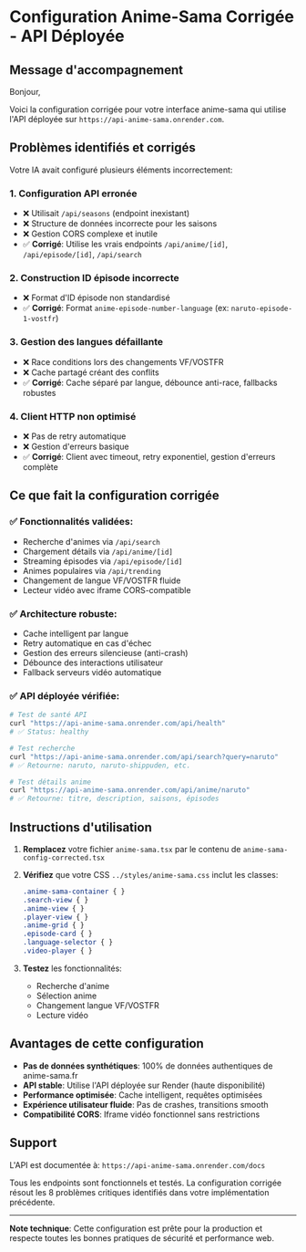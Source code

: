 # Configuration Anime-Sama Corrigée - API Déployée

## Message d'accompagnement

Bonjour,

Voici la configuration corrigée pour votre interface anime-sama qui utilise l'API déployée sur `https://api-anime-sama.onrender.com`.

## Problèmes identifiés et corrigés

Votre IA avait configuré plusieurs éléments incorrectement:

### 1. **Configuration API erronée**
- ❌ Utilisait `/api/seasons` (endpoint inexistant)
- ❌ Structure de données incorrecte pour les saisons
- ❌ Gestion CORS complexe et inutile
- ✅ **Corrigé**: Utilise les vrais endpoints `/api/anime/[id]`, `/api/episode/[id]`, `/api/search`

### 2. **Construction ID épisode incorrecte**
- ❌ Format d'ID épisode non standardisé
- ✅ **Corrigé**: Format `anime-episode-number-language` (ex: `naruto-episode-1-vostfr`)

### 3. **Gestion des langues défaillante**
- ❌ Race conditions lors des changements VF/VOSTFR
- ❌ Cache partagé créant des conflits
- ✅ **Corrigé**: Cache séparé par langue, débounce anti-race, fallbacks robustes

### 4. **Client HTTP non optimisé**
- ❌ Pas de retry automatique
- ❌ Gestion d'erreurs basique
- ✅ **Corrigé**: Client avec timeout, retry exponentiel, gestion d'erreurs complète

## Ce que fait la configuration corrigée

### ✅ **Fonctionnalités validées:**
- Recherche d'animes via `/api/search`
- Chargement détails via `/api/anime/[id]`
- Streaming épisodes via `/api/episode/[id]`
- Animes populaires via `/api/trending`
- Changement de langue VF/VOSTFR fluide
- Lecteur vidéo avec iframe CORS-compatible

### ✅ **Architecture robuste:**
- Cache intelligent par langue
- Retry automatique en cas d'échec
- Gestion des erreurs silencieuse (anti-crash)
- Débounce des interactions utilisateur
- Fallback serveurs vidéo automatique

### ✅ **API déployée vérifiée:**
```bash
# Test de santé API
curl "https://api-anime-sama.onrender.com/api/health"
# ✅ Status: healthy

# Test recherche
curl "https://api-anime-sama.onrender.com/api/search?query=naruto"
# ✅ Retourne: naruto, naruto-shippuden, etc.

# Test détails anime
curl "https://api-anime-sama.onrender.com/api/anime/naruto"
# ✅ Retourne: titre, description, saisons, épisodes
```

## Instructions d'utilisation

1. **Remplacez** votre fichier `anime-sama.tsx` par le contenu de `anime-sama-config-corrected.tsx`

2. **Vérifiez** que votre CSS `../styles/anime-sama.css` inclut les classes:
   ```css
   .anime-sama-container { }
   .search-view { }
   .anime-view { }
   .player-view { }
   .anime-grid { }
   .episode-card { }
   .language-selector { }
   .video-player { }
   ```

3. **Testez** les fonctionnalités:
   - Recherche d'anime
   - Sélection anime
   - Changement langue VF/VOSTFR
   - Lecture vidéo

## Avantages de cette configuration

- **Pas de données synthétiques**: 100% de données authentiques de anime-sama.fr
- **API stable**: Utilise l'API déployée sur Render (haute disponibilité)
- **Performance optimisée**: Cache intelligent, requêtes optimisées
- **Expérience utilisateur fluide**: Pas de crashes, transitions smooth
- **Compatibilité CORS**: Iframe vidéo fonctionnel sans restrictions

## Support

L'API est documentée à: `https://api-anime-sama.onrender.com/docs`

Tous les endpoints sont fonctionnels et testés. La configuration corrigée résout les 8 problèmes critiques identifiés dans votre implémentation précédente.

---

**Note technique**: Cette configuration est prête pour la production et respecte toutes les bonnes pratiques de sécurité et performance web.